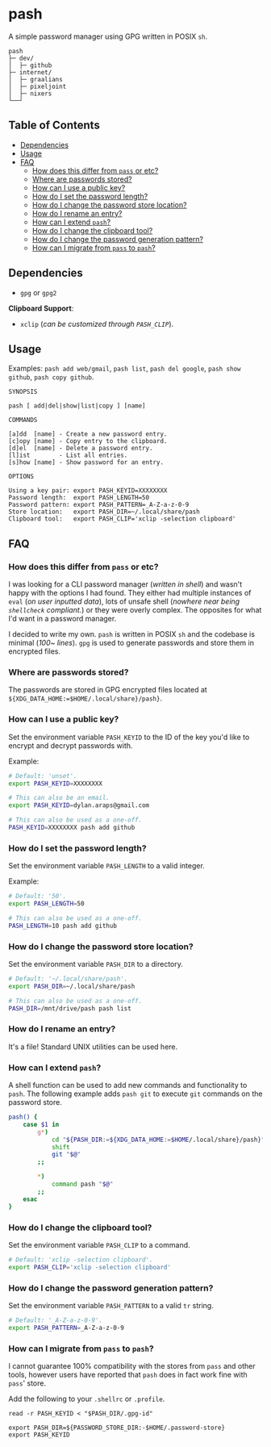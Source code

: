 # pash

A simple password manager using GPG written in POSIX `sh`.

```
pash
├─ dev/
│  ├─ github
├─ internet/
│  ├─ graalians
│  ├─ pixeljoint
│  ├─ nixers
└──┘
```

## Table of Contents

<!-- vim-markdown-toc GFM -->

* [Dependencies](#dependencies)
* [Usage](#usage)
* [FAQ](#faq)
    * [How does this differ from `pass` or etc?](#how-does-this-differ-from-pass-or-etc)
    * [Where are passwords stored?](#where-are-passwords-stored)
    * [How can I use a public key?](#how-can-i-use-a-public-key)
    * [How do I set the password length?](#how-do-i-set-the-password-length)
    * [How do I change the password store location?](#how-do-i-change-the-password-store-location)
    * [How do I rename an entry?](#how-do-i-rename-an-entry)
    * [How can I extend `pash`?](#how-can-i-extend-pash)
    * [How do I change the clipboard tool?](#how-do-i-change-the-clipboard-tool)
    * [How do I change the password generation pattern?](#how-do-i-change-the-password-generation-pattern)
    * [How can I migrate from `pass` to `pash`?](#how-can-i-migrate-from-pass-to-pash)

<!-- vim-markdown-toc -->

## Dependencies

- `gpg` or `gpg2`

**Clipboard Support**:

- `xclip` (*can be customized through `PASH_CLIP`*).


## Usage

Examples: `pash add web/gmail`, `pash list`, `pash del google`, `pash show github`, `pash copy github`.

```
SYNOPSIS

pash [ add|del|show|list|copy ] [name]

COMMANDS

[a]dd  [name] - Create a new password entry.
[c]opy [name] - Copy entry to the clipboard.
[d]el  [name] - Delete a password entry.
[l]ist        - List all entries.
[s]how [name] - Show password for an entry.

OPTIONS

Using a key pair: export PASH_KEYID=XXXXXXXX
Password length:  export PASH_LENGTH=50
Password pattern: export PASH_PATTERN=_A-Z-a-z-0-9
Store location:   export PASH_DIR=~/.local/share/pash
Clipboard tool:   export PASH_CLIP='xclip -selection clipboard'
```

## FAQ

### How does this differ from `pass` or etc?

I was looking for a CLI password manager (*written in shell*) and wasn't happy with the options I had found. They either had multiple instances of `eval` (*on user inputted data*), lots of unsafe shell (*nowhere near being `shellcheck` compliant.*) or they were overly complex. The opposites for what I'd want in a password manager.

I decided to write my own. `pash` is written in POSIX `sh` and the codebase is minimal (*100~ lines*). `gpg` is used to generate passwords and store them in encrypted files.

### Where are passwords stored?

The passwords are stored in GPG encrypted files located at `${XDG_DATA_HOME:=$HOME/.local/share}/pash}`.


### How can I use a public key?

Set the environment variable `PASH_KEYID` to the ID of the key you'd like to encrypt and decrypt passwords with.

Example:

```sh
# Default: 'unset'.
export PASH_KEYID=XXXXXXXX

# This can also be an email.
export PASH_KEYID=dylan.araps@gmail.com

# This can also be used as a one-off.
PASH_KEYID=XXXXXXXX pash add github
```

### How do I set the password length?

Set the environment variable `PASH_LENGTH` to a valid integer.

Example:

```sh
# Default: '50'.
export PASH_LENGTH=50

# This can also be used as a one-off.
PASH_LENGTH=10 pash add github
```

### How do I change the password store location?

Set the environment variable `PASH_DIR` to a directory.

```sh
# Default: '~/.local/share/pash'.
export PASH_DIR=~/.local/share/pash

# This can also be used as a one-off.
PASH_DIR=/mnt/drive/pash pash list
```

### How do I rename an entry?

It's a file! Standard UNIX utilities can be used here.

### How can I extend `pash`?

A shell function can be used to add new commands and functionality to `pash`. The following example adds `pash git` to execute `git` commands on the password store.

```sh
pash() {
    case $1 in
        g*)
            cd "${PASH_DIR:=${XDG_DATA_HOME:=$HOME/.local/share}/pash}"
            shift
            git "$@"
        ;;

        *)
            command pash "$@"
        ;;
    esac
}
```

### How do I change the clipboard tool?

Set the environment variable `PASH_CLIP` to a command.

```sh
# Default: 'xclip -selection clipboard'.
export PASH_CLIP='xclip -selection clipboard'
```

### How do I change the password generation pattern?

Set the environment variable `PASH_PATTERN` to a valid `tr` string.

```sh
# Default: '_A-Z-a-z-0-9'.
export PASH_PATTERN=_A-Z-a-z-0-9
```

### How can I migrate from `pass` to `pash`?

I cannot guarantee 100% compatibility with the stores from `pass` and other tools, however users have reported that `pash` does in fact work fine with `pass`' store.

Add the following to your `.shellrc` or `.profile`.

```
read -r PASH_KEYID < "$PASH_DIR/.gpg-id"

export PASH_DIR=${PASSWORD_STORE_DIR:-$HOME/.password-store}
export PASH_KEYID
```
